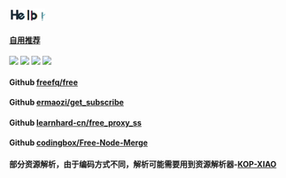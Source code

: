 ## <a href="https://t.me/Nan_nx"><img src="https://raw.githubusercontent.com/Nan-nx/Nan-nx/main/hello.gif" width="65px"/></a>

#### [自用推荐](https://b.luxury/waf/jCVu3VGrFlVgAcjk2)

<a href="https://github.com/Nan-nx/En"><img src='https://img.shields.io/badge/Quan_X-v2.0-brown'/></a> 
<a href="https://github.com/Nan-nx/Scriptable"><img src='https://img.shields.io/badge/Scriptable-v1.0-orange'/></a>
<a href="https://github.com/Nan-nx/Book"><img src='https://img.shields.io/badge/Book-v3.0-red'/></a> 
<a href="https://t.me/Nan_nx"><img src='https://img.shields.io/badge/By-Nan--nx-green'/></a>

#### Github [freefq/free](https://github.com/freefq/free)
#### Github [ermaozi/get_subscribe](https://github.com/ermaozi/get_subscribe)
#### Github [learnhard-cn/free_proxy_ss](https://github.com/learnhard-cn/free_proxy_ss)
#### Github [codingbox/Free-Node-Merge](https://github.com/codingbox/Free-Node-Merge)

#### 部分资源解析，由于编码方式不同，解析可能需要用到资源解析器-[KOP-XIAO](https://raw.githubusercontent.com/KOP-XIAO/QuantumultX/master/Scripts/resource-parser.js)


